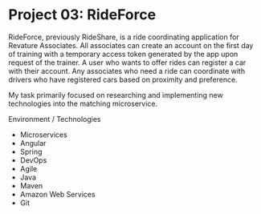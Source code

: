 # Project 03: RideForce

RideForce, previously RideShare, is a ride coordinating application for Revature 
Associates. All associates can create an account on the first day of training 
with a temporary access token generated by the app upon request of the trainer. 
A user who wants to offer rides can register a car with their account. Any 
associates who need a ride can coordinate with drivers who have registered cars 
based on proximity and preference.


My task primarily focused on researching and implementing new technologies into 
the matching microservice. 


Environment / Technologies
* Microservices
* Angular
* Spring
* DevOps
* Agile
* Java
* Maven
* Amazon Web Services
* Git